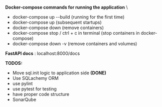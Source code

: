**Docker-compose commands for running the application** \
- docker-compose up --build (running for the first time)
- docker-compose up (subsequent startups)
- docker-compose down (remove containers)
- docker-compose stop / ctrl + c in terminal (stop containers in docker-compose)
- docker-compose down -v (remove containers and volumes)

**FastAPI docs** : localhost:8000/docs

**TODOS:**
- Move sql.init logic to application side **(DONE)**
- Use SQLachemy ORM
- use pylint
- use pytest for testing
- have proper code structure
- SonarQube
